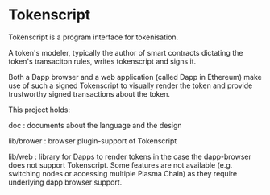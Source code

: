 # Tokenscript

Tokenscript is a program interface for tokenisation.

A token's modeler, typically the author of smart contracts dictating
the token's transaciton rules, writes tokenscript and signs it.

Both a Dapp browser and a web application (called Dapp in Ethereum)
make use of such a signed Tokenscript to visually render the token and
provide trustworthy signed transactions about the token.

This project holds:

doc
:   documents about the language and the design

lib/brower
:   browser plugin-support of Tokenscript

lib/web
:    library for Dapps to render tokens in the case the dapp-browser does
not support Tokenscript. Some features are not available
(e.g. switching nodes or accessing multiple Plasma Chain) as they
require underlying dapp browser support.
